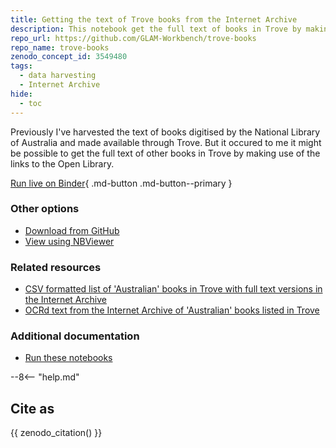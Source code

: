 ```yaml
---
title: Getting the text of Trove books from the Internet Archive
description: This notebook get the full text of books in Trove by making use of the links to the Open Library.
repo_url: https://github.com/GLAM-Workbench/trove-books
repo_name: trove-books
zenodo_concept_id: 3549480
tags:
  - data harvesting
  - Internet Archive
hide:
  - toc
---
```


Previously I've harvested the text of books digitised by the National Library of Australia and made available through Trove. But it occured to me it might be possible to get the full text of other books in Trove by making use of the links to the Open Library.

[Run live on Binder](https://mybinder.org/v2/gh/GLAM-Workbench/trove-books/master?urlpath=lab%2Ftree%2FGetting-Trove-books-from-Internet-Archive.ipynb){ .md-button .md-button--primary }

### Other options

* [Download from GitHub](https://github.com/GLAM-Workbench/trove-books/blob/master/Getting-Trove-books-from-Internet-Archive.ipynb)
* [View using NBViewer](https://nbviewer.jupyter.org/github/GLAM-Workbench/trove-books/blob/master/Getting-Trove-books-from-Internet-Archive.ipynb)

### Related resources

* [CSV formatted list of 'Australian' books in Trove with full text versions in the Internet Archive](csv-australian-books-in-ia.md)
* [OCRd text from the Internet Archive of 'Australian' books listed in Trove](ocrd-text-from-ia.md)

### Additional documentation

* [Run these notebooks](../#run-these-notebooks)

--8<-- "help.md"

## Cite as

{{ zenodo_citation() }}